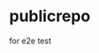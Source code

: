 # publicrepo
for e2e test















































































































































































































































































































































































































































































































































































































































































































































































































































































































































































































































































































































































































































































































































































































































































































































































































































































































































































































































































































































































































































































































































































































































































































































































































































































































































































































































































































































































































































































































































































































































































































































































































































































































































































































































































































































































